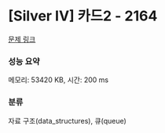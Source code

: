 # [Silver IV] 카드2 - 2164 

[문제 링크](https://www.acmicpc.net/problem/2164) 

### 성능 요약

메모리: 53420 KB, 시간: 200 ms

### 분류

자료 구조(data_structures), 큐(queue)

